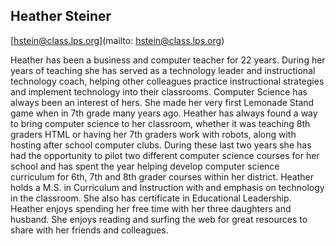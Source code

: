 ## Heather Steiner

[hstein@class.lps.org](mailto: hstein@class.lps.org)

Heather has been a business and computer teacher for 22 years.  During her years of teaching she has served as a technology leader and instructional technology coach, helping other colleagues practice instructional strategies and implement technology into their classrooms. Computer Science has always been an interest of hers. She made her very first Lemonade Stand game when in 7th grade many years ago.  Heather has always found a way to bring computer science to her classroom, whether it was teaching 8th graders HTML or having her 7th graders work with robots, along with hosting after school computer clubs.  During these last two years she has had the opportunity to pilot two different computer science courses for her school and has spent the year helping develop computer science curriculum for 6th, 7th and 8th grader courses within her district. Heather holds a M.S. in Curriculum and Instruction with and emphasis on technology in the classroom.  She also has certificate in Educational Leadership. Heather enjoys spending her free time with her three daughters and husband.  She enjoys reading and surfing the web for great resources to share with her friends and colleagues.
